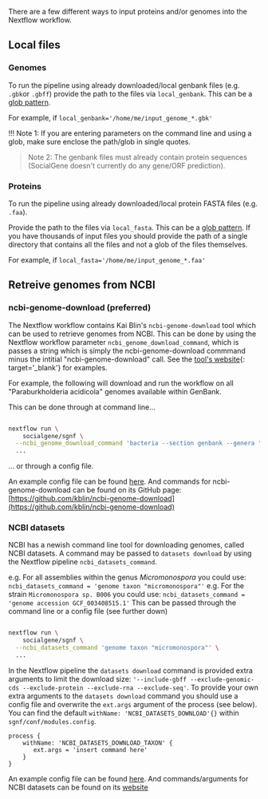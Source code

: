 There are a few different ways to input proteins and/or genomes into the Nextflow workflow.

## Local files

### Genomes
To run the pipeline using already downloaded/local genbank files (e.g. `.gbk`or `.gbff`) provide the path to the files via `local_genbank`. This can be a [glob pattern](https://www.digitalocean.com/community/tools/glob). 

For example, if `local_genbank='/home/me/input_genome_*.gbk'`

!!! Note 1: If you are entering parameters on the command line and using a glob, make sure enclose the path/glob in single quotes.

> Note 2: The genbank files must already contain protein sequences (SocialGene doesn't currently do any gene/ORF prediction).

### Proteins

To run the pipeline using already downloaded/local protein FASTA files (e.g. `.faa`).

Provide the path to the files via `local_fasta`. This can be a [glob pattern](https://www.digitalocean.com/community/tools/glob). If you have thousands of input files you should provide the path of a single directory that contains all the files and not a glob of the files themselves.

For example, if `local_fasta='/home/me/input_genome_*.faa'`

## Retreive genomes from NCBI

### ncbi-genome-download (preferred)

The Nextflow workflow contains Kai Blin's `ncbi-genome-download` tool which can be used to retrieve genomes from NCBI. This can be done by using the Nextflow workflow parameter `ncbi_genome_download_command`, which is passes a string which is simply the ncbi-genome-download commmand minus the intitial "ncbi-genome-download" call. See the [tool's website](https://github.com/kblin/ncbi-genome-download#usage){: target='_blank'} for examples.

For example, the following will download and run the workflow on all "Paraburkholderia acidicola" genomes available within GenBank.

This can be done through at command line...

``` bash

nextflow run \
    socialgene/sgnf \
  --ncbi_genome_download_command 'bacteria --section genbank --genera "Paraburkholderia acidicola"' \
  ...

```

... or through a config file.

An example config file can be found [here](https://github.com/socialgene/sgnf/conf/examples/input_examples/ncbi_genome_download.config). And commands for ncbi-genome-download can be found on its GitHub page: [https://github.com/kblin/ncbi-genome-download](https://github.com/kblin/ncbi-genome-download)


### NCBI datasets

NCBI has a newish command line tool for downloading genomes, called NCBI datasets. A command may be passed to `datasets download` by using the Nextflow pipeline `ncbi_datasets_command`.


e.g. For all assemblies within the genus *Micromonospora* you could use: `ncbi_datasets_command = 'genome taxon "micromonospora"'`
e.g. For the strain `Micromonospora sp. B006` you could use: `ncbi_datasets_command = 'genome accession GCF_003408515.1'`
This can be passed through the command line or a config file (see further down)

``` bash

nextflow run \
    socialgene/sgnf \
  --ncbi_datasets_command 'genome taxon "micromonospora"' \
  ...

```

In the Nextflow pipeline the `datasets download` command is provided extra arguments to limit the download size: `'--include-gbff --exclude-genomic-cds --exclude-protein --exclude-rna --exclude-seq'`. To provide your own extra arguments to the `datasets download` command you should use a config file and overwrite the `ext.args` argument of the process (see below). You can find the default `withName: 'NCBI_DATASETS_DOWNLOAD'{}` within `sgnf/conf/modules.config`.

```
process {
    withName: 'NCBI_DATASETS_DOWNLOAD_TAXON' {
       ext.args = 'insert command here'
    }
}
```


An example config file can be found [here](https://github.com/socialgene/sgnf/conf/examples/input_examples/ncbi_genome_download.config). And commands/arguments for NCBI datasets can be found on its [website](https://www.ncbi.nlm.nih.gov/datasets/docs/v1/reference-docs/command-line/datasets/download/genome/)

